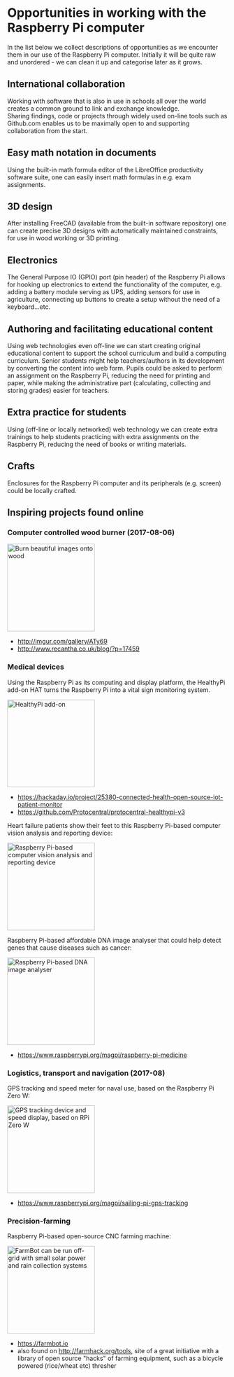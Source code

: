 # Opportunities in working with the Raspberry Pi computer

In the list below we collect descriptions of opportunities as we encounter them in our use of the Raspberry Pi computer.  Initially it will be quite raw and unordered - we can clean it up and categorise later as it grows.

## International collaboration

Working with software that is also in use in schools all over the world creates a common ground to link and exchange knowledge.  
Sharing findings, code or projects through widely used on-line tools such as Github.com enables us to be maximally open to and  supporting collaboration from the start.

## Easy math notation in documents

Using the built-in math formula editor of the LibreOffice productivity software suite, one can easily insert math formulas in  e.g. exam assignments.

## 3D design

After installing FreeCAD \(available from the built-in software repository\) one can create precise 3D designs with automatically maintained constraints, for use in wood working or 3D printing.

## Electronics

The General Purpose IO \(GPIO\) port \(pin header\) of the Raspberry Pi allows for hooking up electronics to extend the functionality of the computer, e.g. adding a battery module serving as UPS, adding sensors for use in agriculture, connecting up buttons to create a setup without the need of a keyboard...etc.

## Authoring and facilitating educational content

Using web technologies even off-line we can start creating original educational content to support the school curriculum and build a computing curriculum. Senior students might help teachers/authors in its development by converting the content into web form. Pupils could be asked to perform an assignment on the Raspberry Pi, reducing the need for printing and paper, while making the  administrative part \(calculating, collecting and storing grades\) easier for teachers.

## Extra practice for students

Using (off-line or locally networked) web technology we can create extra trainings to help students practicing with extra assignments on the Raspberry Pi, reducing the need of books or writing materials.

## Crafts

Enclosures for the Raspberry Pi computer and its peripherals \(e.g. screen\) could be locally crafted.

## Inspiring projects found online

### Computer controlled wood burner (2017-08-06)

<img src="http://www.recantha.co.uk/blog/wp-content/uploads/2017/08/cnc_burner.jpg" alt="Burn beautiful images onto wood" width="200">

* http://imgur.com/gallery/ATy69
* http://www.recantha.co.uk/blog/?p=17459

### Medical devices

Using the Raspberry Pi as its computing and display platform, the HealthyPi add-on HAT turns the Raspberry Pi into a vital sign monitoring system.

<img src="https://raw.githubusercontent.com/Protocentral/protocentral-healthypi-v3/master/docs/images/hpi3-with-display.jpg" alt="HealthyPi add-on" width="200">

* https://hackaday.io/project/25380-connected-health-open-source-iot-patient-monitor
* https://github.com/Protocentral/protocentral-healthypi-v3

Heart failure patients show their feet to this Raspberry Pi-based computer vision analysis and reporting device:

<img src="https://www.raspberrypi.org/magpi/wp-content/uploads/2016/11/Heartfelt1.jpg" alt="Raspberry Pi-based computer vision analysis and reporting device" width="200">

Raspberry Pi-based affordable DNA image analyser that could help detect genes that cause diseases such as cancer:

<img src="https://www.raspberrypi.org/magpi/wp-content/uploads/2016/11/nugenius2.jpg" alt="Raspberry Pi-based DNA image analyser" width="200">

* https://www.raspberrypi.org/magpi/raspberry-pi-medicine

### Logistics, transport and navigation (2017-08)

GPS tracking and speed meter for naval use, based on the Raspberry Pi Zero W:

<img src="https://www.raspberrypi.org/magpi/wp-content/uploads/2017/08/Installed.jpg" alt="GPS tracking device and speed display, based on RPi Zero W" width="200">

* https://www.raspberrypi.org/magpi/sailing-pi-gps-tracking

### Precision-farming

Raspberry Pi-based open-source CNC farming machine:

<img src="https://farmbot.io/wp-content/uploads/2016/01/943962_979991568755937_6771329722782099719_n.jpg" alt="FarmBot can be run off-grid with small solar power and rain collection systems" width="200">

* https://farmbot.io
* also found on http://farmhack.org/tools, site of a great initiative with a library of open source "hacks" of farming equipment, such as a bicycle powered (rice/wheat etc) thresher
